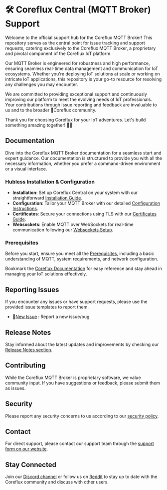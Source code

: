 # 🛠️ Coreflux Central (MQTT Broker) Support 

Welcome to the official support hub for the Coreflux MQTT Broker!  This repository serves as the central point for issue tracking and support requests, catering exclusively to the Coreflux MQTT Broker, a proprietary and pivotal component of the Coreflux IoT platform. 

Our MQTT Broker is engineered for robustness and high performance, ensuring seamless real-time data management and communication for IoT ecosystems.  Whether you're deploying IoT solutions at scale or working on intricate IoT applications, this repository is your go-to resource for resolving any challenges you may encounter. 

We are committed to providing exceptional support and continuously improving our platform to meet the evolving needs of IoT professionals. Your contributions through issue reporting and feedback are invaluable to us and to the broader 🤝Coreflux community. 

Thank you for choosing Coreflux for your IoT adventures. Let's build something amazing together! 💼🔧

## Documentation 

Dive into the Coreflux MQTT Broker documentation for a seamless start and expert guidance. Our documentation is structured to provide you with all the necessary information, whether you prefer a command-driven environment or a visual interface.

### Hubless Installation & Configuration 
- **Installation**: Set up Coreflux Central on your system with our straightforward [Installation Guide](https://docs.coreflux.org/getting-started/hubless/installation).
- **Configuration**: Tailor your MQTT Broker with our detailed [Configuration Instructions](https://docs.coreflux.org/getting-started/hubless/configuration).
- **Certificates**: Secure your connections using TLS with our [Certificates Guide](https://docs.coreflux.org/getting-started/hubless/certificates).
- **Websockets**: Enable MQTT over WebSockets for real-time communication following our [Websockets Setup](https://docs.coreflux.org/getting-started/hubless/websockets).

### Prerequisites 
Before you start, ensure you meet all the [Prerequisites](https://docs.coreflux.org/getting-started/), including a basic understanding of MQTT, system requirements, and network configuration.

Bookmark the [Coreflux Documentation](https://docs.coreflux.org) for easy reference and stay ahead in managing your IoT solutions effectively.

## Reporting Issues 
If you encounter any issues or have support requests, please use the provided issue templates to report them. 
- 👾[New Issue](https://github.com/CorefluxCommunity/coreflux-central/issues/new/choose) : Report a new issue/bug 


## Release Notes 
Stay informed about the latest updates and improvements by checking our [Release Notes section](https://docs.coreflux.org/release-notes/).

## Contributing 
While the Coreflux MQTT Broker is proprietary software, we value community input. If you have suggestions or feedback, please submit them as issues. 

## Security 
Please report any security concerns to us according to our [security policy](SECURITY.md).

## Contact 
For direct support, please contact our support team through the [support form on our website](#).

## Stay Connected 
Join our [Discord channel](https://discord.gg/A3pPrptNMm) or follow us on [Reddit](https://www.reddit.com/r/coreflux/) to stay up to date with the Coreflux community and discuss with other users.
